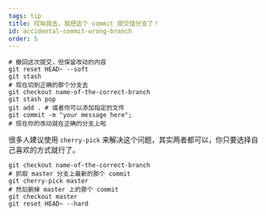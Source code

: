 ```yaml
---
tags: tip
title: 哎呦我去，我把这个 commit 提交错分支了！
id: accidental-commit-wrong-branch
order: 5
---
```


```git
# 撤回这次提交，但保留改动的内容
git reset HEAD~ --soft
git stash
# 现在切到正确的那个分支去
git checkout name-of-the-correct-branch
git stash pop
git add . # 或者你可以添加指定的文件
git commit -m "your message here";
# 现在你的改动就在正确的分支上啦
```

很多人建议使用 `cherry-pick` 来解决这个问题，其实两者都可以，你只要选择自己喜欢的方式就行了。

```git
git checkout name-of-the-correct-branch
# 抓取 master 分支上最新的那个 commit
git cherry-pick master
# 然后删掉 master 上的那个 commit
git checkout master
git reset HEAD~ --hard
```